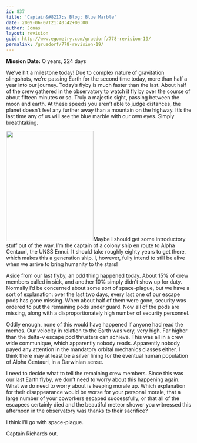 ```yaml
---
id: 837
title: 'Captain&#8217;s Blog: Blue Marble'
date: 2009-06-07T21:40:42+00:00
author: Jonas
layout: revision
guid: http://www.egometry.com/gruedorf/778-revision-19/
permalink: /gruedorf/778-revision-19/
---
```

<p style="text-align: left;">
  <strong>Mission Date:</strong> O years, 224 days
</p>

We&#8217;ve hit a milestone today! Due to complex nature of gravitation slingshots, we&#8217;re passing Earth for the second time today, more than half a year into our journey. Today&#8217;s flyby is much faster than the last. About half of the crew gathered in the observatory to watch it fly by over the course of about fifteen minutes or so. Truly a majestic sight, passing between the moon and earth. At these speeds you aren&#8217;t able to judge distances, the planet doesn&#8217;t feel any further away than a mountain on the highway. It&#8217;s the last time any of us will see the blue marble with our own eyes. Simply breathtaking.

[<img class="alignright size-medium wp-image-805" title="ennui_trajectory" src="http://www.egometry.com/i/2009/06/ennui_trajectory-237x300.png" alt="" width="237" height="300" />](http://www.egometry.com/i/2009/06/ennui_trajectory.png)Maybe I should get some introductory stuff out of the way. I&#8217;m the captain of a colony ship en route to Alpha Centauri, the UNSS <span id=":1bk" dir="ltr">Ennui</span>. It should take roughly eighty years to get there, which makes this a generation ship. I, however, fully intend to still be alive when we arrive to bring humanity to the stars!

Aside from our last flyby, an odd thing happened today. About 15% of crew members called in sick, and another 10% simply didn&#8217;t show up for duty. Normally I&#8217;d be concerned about some sort of space-plague, but we have a sort of explanation: over the last two days, every last one of our escape pods has gone missing. When about half of them were gone, security was ordered to put the remaining pods under guard. Now all of the pods are missing, along with a disproportionately high number of security personnel.

Oddly enough, none of this would have happened if anyone had read the memos. Our velocity in relation to the Earth was very, very high. Far higher than the delta-v escape pod thrusters can achieve. This was all in a crew wide communique, which apparently nobody reads. Apparently nobody payed any attention in the mandatory orbital mechanics classes either. I think there may at least be a silver lining for the eventual human population of Alpha Centauri, in a Darwinian sense.

I need to decide what to tell the remaining crew members. Since this was our last Earth flyby, we don&#8217;t need to worry about this happening again. What we do need to worry about is keeping morale up. Which explanation for their disappearance would be worse for your personal morale, that a large number of your coworkers escaped successfully, or that all of the escapees certainly died and the beautiful meteor shower you witnessed this afternoon in the observatory was thanks to their sacrifice?

I think I&#8217;ll go with space-plague.

Captain Richards out.